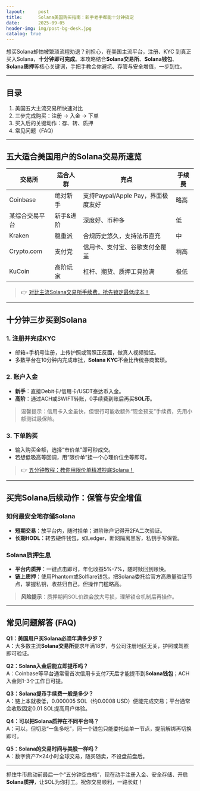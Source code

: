 ```yaml
---
layout:     post
title:      Solana美国购买指南：新手老手都能十分钟搞定
date:       2025-09-05
header-img: img/post-bg-desk.jpg
catalog: true
---
```


想买Solana却怕被繁琐流程劝退？别担心，在美国主流平台，注册、KYC 到真正买入Solana，**十分钟即可完成**。本攻略结合**Solana交易所**、**Solana钱包**、**Solana质押**等核心关键词，手把手教会你避坑、存管与安全增值，一步到位。

---

## 目录
1. 美国五大主流交易所快速对比
2. 三步完成购买：注册 → 入金 → 下单
3. 买入后的关键动作：存、转、质押
4. 常见问题（FAQ）

---

## 五大适合美国用户的Solana交易所速览

| 交易所 | 适合人群 | 亮点 | 手续费 |
|---|---|---|---|
| Coinbase | 绝对新手 | 支持Paypal/Apple Pay，界面极度友好 | 略高 |
| 某综合交易平台 | 新手&进阶 | 深度好、币种多 | 低 |
| Kraken | 稳重派 | 合规历史悠久，支持法币直充 | 中 |
| Crypto.com | 支付党 | 信用卡、支付宝、谷歌支付全覆盖 | 稍高 |
| KuCoin | 高阶玩家 | 杠杆、期货、质押工具拉满 | 极低 |

> 👉 [对比主流Solana交易所手续费，抢先锁定最低成本！](https://okxdog.com/)

---

## 十分钟三步买到Solana

### 1. 注册并完成KYC  
- 邮箱+手机号注册，上传护照或驾照正反面，做真人视频验证。  
- 多数平台在10分钟内完成审批，**Solana KYC**不会比传统券商繁琐。  

### 2. 账户入金  
- **新手**：直接Debit卡/信用卡/USDT泰达币入金。  
- **高阶**：通过ACH或SWIFT转账，0手续费到账后再买**SOL币**。  

> 温馨提示：信用卡入金虽快，但银行可能收额外“现金预支”手续费，先用小额测试最保险。  

### 3. 下单购买  
- 输入购买金额，选择“市价单”即可秒成交。  
- 若想低吸高等回调，用“限价单”挂一个心理价位坐等即可。  

> 👉 [五分钟教程：教你用限价单精准抄底Solana！](https://okxdog.com/)

---

## 买完Solana后续动作：保管与安全增值

### 如何最安全地存储Solana  
- **短期交易**：放平台内，随时挂单；进阶账户记得开2FA二次验证。  
- **长期HODL**：转去硬件钱包，如Ledger，断网隔离黑客，私钥手写保管。  

### Solana质押生息  
- **平台内质押**：一键点击即可，年化收益5%-7%，随时赎回到账快。  
- **链上质押**：使用Phantom或Solflare钱包，把Solana委托给官方高质量验证节点，掌握私钥，收益归自己，但操作门槛略高。  

> **风险提示**：质押期间SOL价跌会放大亏损，理解锁仓机制后再操作。  

---

## 常见问题解答 (FAQ)

**Q1：美国用户买Solana必须年满多少岁？**  
A：大多数主流**Solana交易所**要求年满18岁，与公司注册地区无关，护照或驾照即可验证。

**Q2：Solana入金后能立即提币吗？**  
A：Coinbase等平台通常需首次信用卡支付7天后才能提币到**Solana钱包**；ACH入金则1-3个工作日可提。

**Q3：Solana提币手续费一般是多少？**  
A：链上本就极低，0.000005 SOL（约0.0008 USD）便能完成交易；平台通常会收取固定0.01 SOL提高用户体验。

**Q4：可以把Solana质押在不同平台吗？**  
A：可以，但切忌“一鱼多吃”，同一个钱包只能委托给单一节点，提前解绑再切换即可。

**Q5：Solana的交易时间与美股一样吗？**  
A：数字资产7×24小时全球交易，随买随卖，不设盘前盘后。

---

抓住牛市启动前最后一个“五分钟空白档”，现在动手注册入金、安全存储、开启**Solana质押**，让SOL为你打工。祝你交易顺利，一路长虹！